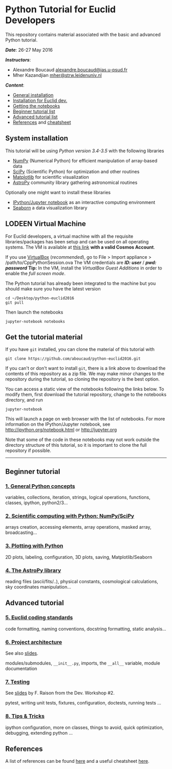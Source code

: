 # Python Tutorial for Euclid Developers

This repository contains material associated with the basic and advanced Python tutorial.

***Date***: 26-27 May 2016

***Instructors***:
  - Alexandre Boucaud <alexandre.boucaud@ias.u-psud.fr>
  - Mher Kazandjian <mher@strw.leidenuniv.nl>

***Content***:
  - [General installation](#system-installation)
  - [Installation for Euclid dev.](#lodeen-virtual-machine)
  - [Getting the notebooks](#get-the-tutorial-material)
  - [Beginner tutorial list](#beginner-tutorial)
  - [Advanced tutorial list](#advanced-tutorial)
  - [References](#references) and [cheatsheet](http://www.ias.u-psud.fr/pperso/aboucaud/cheatsheet.html)

## System installation

This tutorial will be using *Python version 3.4-3.5* with the following libraries

- [NumPy](http://numpy.org) (Numerical Python) for efficient manipulation of array-based data
- [SciPy](http://scipy.org) (Scientific Python) for optimization and other routines
- [Matplotlib](http://matplotlib.org) for scientific visualization
- [AstroPy](http://www.astropy.org) community library gathering astronomical routines

Optionally one might want to install these libraries

- [IPython/Jupyter notebook](http://jupyter.org) as an interactive computing environment
- [Seaborn](http://stanford.edu/~mwaskom/software/seaborn/index.html) a data visualization library


## LODEEN Virtual Machine

For Euclid developers, a virtual machine with all the requisite libraries/packages has been setup and can be used on all operating systems.
The VM is available at [this link](https://apceuclidweb.in2p3.fr/webdav/CppPythonWS2016/CppPythonSession.ova) **with a valid Cosmos Account**.

If you use [VirtualBox](https://www.virtualbox.org/) (*recommended*), go to File > Import appliance > /path/to/CppPythonSession.ova
The VM credentials are ***ID: user*** / ***pwd: password***
**Tip:** In the VM, install the *VirtualBox Guest Additions* in order to enable the *full screen mode*.

The Python tutorial has already been integrated to the machine but you should make sure you have the latest version

    cd ~/Desktop/python-euclid2016
    git pull

Then launch the notebooks

    jupyter-notebook notebooks

## Get the tutorial material

If you have ``git`` installed, you can clone the material of this tutorial with

    git clone https://github.com/aboucaud/python-euclid2016.git

If you can't or don't want to install ``git``, there is a link above to download
the contents of this repository as a zip file.  We may make minor changes to
the repository during the tutorial, so cloning the repository is the best option.

You can access a static view of the notebooks following the links below.
To modify them, first download the tutorial repository, change to the notebooks
directory, and run

    jupyter-notebook

This will launch a page on web browser with the list of notebooks.
For more information on the IPython/Jupyter notebook,
see http://ipython.org/notebook.html or http://jupyter.org

Note that some of the code in these notebooks may not work outside the
directory structure of this tutorial, so it is important to clone the full
repository if possible.

---

## Beginner tutorial

### [1. General Python concepts](http://nbviewer.jupyter.org/github/aboucaud/python-euclid2016/blob/master/notebooks/01-Introduction.ipynb)

variables, collections, iteration, strings, logical operations, functions, classes, ipython, python2/3...

### [2. Scientific computing with Python: NumPy/SciPy](http://nbviewer.ipython.org/urls/github.com/aboucaud/python-euclid2016/blob/master/notebooks/02-Numpy.ipynb)

arrays creation, accessing elements, array operations, masked array, broadcasting...

### [3. Plotting with Python](http://nbviewer.ipython.org/urls/github.com/aboucaud/python-euclid2016/blob/master/notebooks/03-Plotting.ipynb)

2D plots, labeling, configuration, 3D plots, saving, Matplotlib/Seaborn

### [4. The AstroPy library](http://nbviewer.ipython.org/urls/github.com/aboucaud/python-euclid2016/blob/master/notebooks/04-Astropy.ipynb)

reading files (ascii/fits/..), physical constants, cosmological calculations, sky coordinates manipulation...


## Advanced tutorial

### [5. Euclid coding standards](https://github.com/aboucaud/python-euclid2016/blob/master/notebooks/05-Euclid.ipynb)

code formatting, naming conventions, docstring formatting, static analysis...

### [6. Project architecture](notebooks/06-Project.md)

See also [slides](https://github.com/aboucaud/python-euclid2016/blob/master/notebooks/06-Project.pdf).

modules/submodules, `__init__.py`, imports, the `__all__` variable, module documentation

### [7. Testing](http://nbviewer.ipython.org/urls/github.com/aboucaud/python-euclid2016/blob/master/notebooks/07-Testing.ipynb)

See [slides](https://github.com/aboucaud/python-euclid2016/blob/master/notebooks/07-Testing.pdf) by F. Raison from the Dev. Workshop #2.

pytest, writing unit tests, fixtures, configuration, doctests, running tests ...

### [8. Tips & Tricks](https://github.com/aboucaud/python-euclid2016/blob/master/notebooks/08-Misc.ipynb)

ipython configuration, more on classes, things to avoid, quick optimization, debugging, extending python ...

## References

A list of references can be found [here](REFERENCES.md) and a useful cheatsheet [here](http://www.ias.u-psud.fr/pperso/aboucaud/cheatsheet.html).
